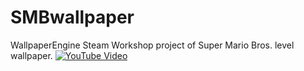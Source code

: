 # SMBwallpaper
WallpaperEngine Steam Workshop project of Super Mario Bros. level wallpaper.
[![YouTube Video](https://img.youtube.com/vi/IYpVLRazd8w/0.jpg)](https://www.youtube.com/watch?v=IYpVLRazd8w)
